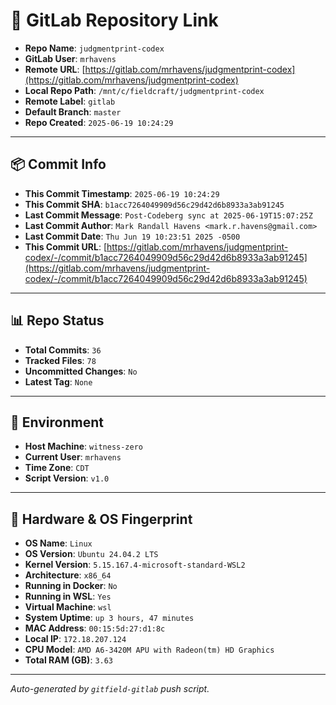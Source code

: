 # 🔗 GitLab Repository Link

- **Repo Name**: `judgmentprint-codex`
- **GitLab User**: `mrhavens`
- **Remote URL**: [https://gitlab.com/mrhavens/judgmentprint-codex](https://gitlab.com/mrhavens/judgmentprint-codex)
- **Local Repo Path**: `/mnt/c/fieldcraft/judgmentprint-codex`
- **Remote Label**: `gitlab`
- **Default Branch**: `master`
- **Repo Created**: `2025-06-19 10:24:29`

---

## 📦 Commit Info

- **This Commit Timestamp**: `2025-06-19 10:24:29`
- **This Commit SHA**: `b1acc7264049909d56c29d42d6b8933a3ab91245`
- **Last Commit Message**: `Post-Codeberg sync at 2025-06-19T15:07:25Z`
- **Last Commit Author**: `Mark Randall Havens <mark.r.havens@gmail.com>`
- **Last Commit Date**: `Thu Jun 19 10:23:51 2025 -0500`
- **This Commit URL**: [https://gitlab.com/mrhavens/judgmentprint-codex/-/commit/b1acc7264049909d56c29d42d6b8933a3ab91245](https://gitlab.com/mrhavens/judgmentprint-codex/-/commit/b1acc7264049909d56c29d42d6b8933a3ab91245)

---

## 📊 Repo Status

- **Total Commits**: `36`
- **Tracked Files**: `78`
- **Uncommitted Changes**: `No`
- **Latest Tag**: `None`

---

## 🧽 Environment

- **Host Machine**: `witness-zero`
- **Current User**: `mrhavens`
- **Time Zone**: `CDT`
- **Script Version**: `v1.0`

---

## 🧬 Hardware & OS Fingerprint

- **OS Name**: `Linux`
- **OS Version**: `Ubuntu 24.04.2 LTS`
- **Kernel Version**: `5.15.167.4-microsoft-standard-WSL2`
- **Architecture**: `x86_64`
- **Running in Docker**: `No`
- **Running in WSL**: `Yes`
- **Virtual Machine**: `wsl`
- **System Uptime**: `up 3 hours, 47 minutes`
- **MAC Address**: `00:15:5d:27:d1:8c`
- **Local IP**: `172.18.207.124`
- **CPU Model**: `AMD A6-3420M APU with Radeon(tm) HD Graphics`
- **Total RAM (GB)**: `3.63`

---

_Auto-generated by `gitfield-gitlab` push script._

